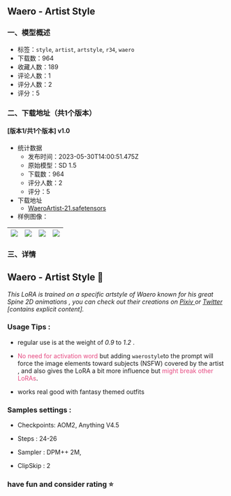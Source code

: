 ## Waero - Artist Style
### 一、模型概述

- 标签：`style`, `artist`, `artstyle`, `r34`, `waero`
- 下载数：964
- 收藏人数：189
- 评论人数：1
- 评分人数：2
- 评分：5

### 二、下载地址（共1个版本）

#### [版本1/共1个版本] v1.0

- 统计数据
  - 发布时间：2023-05-30T14:00:51.475Z
  - 原始模型：SD 1.5
  - 下载数：964
  - 评分人数：2
  - 评分：5
- 下载地址
  - [WaeroArtist-21.safetensors](https://civitai.com/api/download/models/85503)
- 样例图像：

| <img src="https://image.civitai.com/xG1nkqKTMzGDvpLrqFT7WA/5394935e-c0ba-4386-9042-8a72d2b089e1/width=450/968754.jpeg" /> | <img src="https://image.civitai.com/xG1nkqKTMzGDvpLrqFT7WA/ad94f9c8-5bcc-4790-9897-3760fda711ab/width=450/968758.jpeg" /> | <img src="https://image.civitai.com/xG1nkqKTMzGDvpLrqFT7WA/fd0057c4-1c8f-4fda-998c-5b2b62da60eb/width=450/968789.jpeg" /> | <img src="https://image.civitai.com/xG1nkqKTMzGDvpLrqFT7WA/889e6b19-d5cd-446c-affc-d3bfa38c49d5/width=450/968790.jpeg" /> |
| ---- | ---- | ---- | ---- |


### 三、详情
<h2 id="heading-837"><span>Waero </span>- Artist Style 🎨</h2><p><em>This LoRA is trained on a specific artstyle of Waero known for his great Spine 2D animations , you can check out their creations on </em><a target="_blank" rel="ugc" href="https://www.pixiv.net/en/users/2253649"><em>Pixiv </em></a><em>or </em><a target="_blank" rel="ugc" href="https://twitter.com/Waero_Re"><em>Twitter</em></a><em> [contains explicit content].</em></p><p></p><h3 id="heading-838">Usage Tips :</h3><ul><li><p>regular use is at the weight of <em>0.9</em> to <em>1.2</em> .</p></li><li><p><span style="color:rgb(230, 73, 128)">No need for activation word</span> but adding <code>waerostyle</code>to the prompt will force the image elements toward subjects (NSFW) covered by the artist , and also gives the LoRA a bit more influence but <span style="color:rgb(230, 73, 128)">might break other LoRAs</span>.</p></li><li><p>works real good with fantasy themed outfits</p></li></ul><p></p><p></p><h3 id="heading-839">Samples settings :</h3><ul><li><p>Checkpoints: AOM2, Anything V4.5</p></li><li><p>Steps : 24-26</p></li><li><p>Sampler : DPM++ 2M,</p></li><li><p>ClipSkip : 2</p></li></ul><p></p><h3 id="heading-840">have fun and consider rating ⭐</h3>